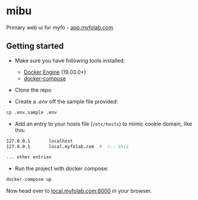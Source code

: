 # mibu

Primary web ui for myfo - [app.myfolab.com](https://app.myfolab.com/)

## Getting started

- Make sure you have following tools installed:
  - [Docker Engine](https://docs.docker.com/engine/install/) (19.03.0+)
  - [docker-compose](https://docs.docker.com/compose/install/)

- Clone the repo

- Create a _.env_ off the sample file provided:
```bash
cp .env.sample .env
```

- Add an entry to your hosts file (`/etc/hosts`) to mimic cookie domain, like this:
```bash
127.0.0.1       localhost
127.0.0.1       local.myfolab.com  #  <-- this

... other entries
```

- Run the project with docker compose:
```bash
docker-compose up
```

Now head over to [local.myfolab.com:8000](http://local.myfolab.com:8000/) in your browser.

